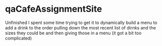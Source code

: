 # qaCafeAssignmentSite
Unfinished I spent some time trying to get it to dynamically build a menu to add a drink to the order pulling down the most recent list of dirnks and the sizes they could be and then giving those in a menu
(it got a bit too complicated)
